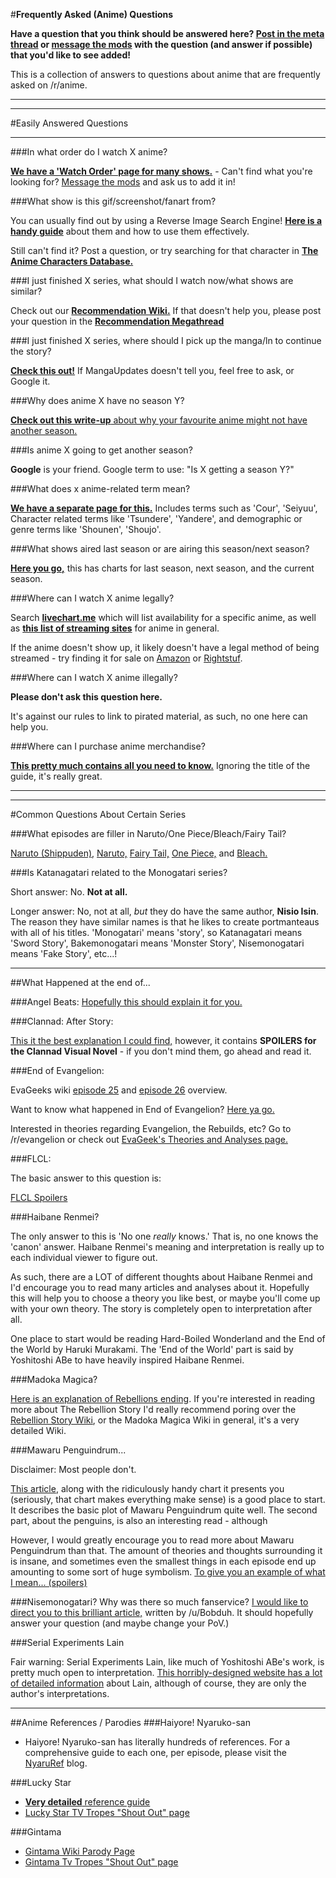 #**Frequently Asked (Anime) Questions**

**Have a question that you think should be answered here? [Post in the meta thread](https://www.reddit.com/r/anime/search?q=title%3A%22meta+thread%22+author%3AAnimeMod&restrict_sr=on&sort=new&t=year) or [message the mods](https://reddit.com/message/compose?to=/r/anime) with the question (and answer if possible) that you'd like to see added!**

This is a collection of answers to questions about anime that are frequently asked on /r/anime.

---
---

#Easily Answered Questions

---

###In what order do I watch X anime?

[**We have a 'Watch Order' page for many shows.**](http://www.reddit.com/r/anime/wiki/watch_order) - Can't find what you're looking for? [Message the mods](https://reddit.com/message/compose?to=/r/anime) and ask us to add it in!

###What show is this gif/screenshot/fanart from?

You can usually find out by using a Reverse Image Search Engine! [**Here is a handy guide**](http://www.reddit.com/r/anime/wiki/reverse_image_searching) about them and how to use them effectively. 

Still can't find it? Post a question, or try searching for that character in [**The Anime Characters Database.**](http://www.animecharactersdatabase.com/)

###I just finished X series, what should I watch now/what shows are similar?

Check out our [**Recommendation Wiki.**](http://www.reddit.com/r/anime/wiki/recommendations) If that doesn't help you, please post your question in the [**Recommendation Megathread**](http://www.reddit.com/r/anime/search?q=subreddit%3Aanime+author%3AAnimeMod+Recommendation+Tuesdays&restrict_sr=on&sort=new&t=week)

###I just finished X series, where should I pick up the manga/ln to continue the story?

[**Check this out!**](http://www.reddit.com/r/anime/comments/2koo7d/wondering_where_the_anime_leaves_off_compared_to/) If MangaUpdates doesn't tell you, feel free to ask, or Google it. 

###Why does anime X have no season Y?

[**Check out this write-up** about why your favourite anime might not have another season.](http://www.reddit.com/r/anime/wiki/reasons_for_seasons) 

###Is anime X going to get another season?

**Google** is your friend. Google term to use: "Is X getting a season Y?"

###What does x anime-related term mean?

[**We have a separate page for this.**](http://www.reddit.com/r/anime/wiki/anime_related_terms) Includes terms such as 'Cour', 'Seiyuu', Character related terms like 'Tsundere', 'Yandere', and demographic or genre terms like 'Shounen', 'Shoujo'.

###What shows aired last season or are airing this season/next season?

[**Here you go,**](http://anichart.net) this has charts for last season, next season, and the current season.

###Where can I watch X anime legally?

Search [**livechart.me**](https://www.livechart.me/search) which will list availability for a specific anime, as well as [**this list of streaming sites**](https://www.reddit.com//r/anime/wiki/legal_streams) for anime in general.

If the anime doesn't show up, it likely doesn't have a legal method of being streamed - try finding it for sale on [Amazon](https://www.amazon.com/anime-dvd-bluray/b/?node=2650364011) or [Rightstuf](https://www.rightstufanime.com/).

###Where can I watch X anime illegally?

**Please don't ask this question here.** 

It's against our rules to link to pirated material, as such, no one here can help you.

###Where can I purchase anime merchandise?

[**This pretty much contains all you need to know.**](http://buyfags.moe/Full_guide) Ignoring the title of the guide, it's really great.

---
---

#Common Questions About Certain Series

###What episodes are filler in Naruto/One Piece/Bleach/Fairy Tail?

[Naruto (Shippuden),](http://www.animefillerlist.com/shows/naruto-shippuden) [Naruto,](http://www.animefillerlist.com/shows/naruto) [Fairy Tail,](http://www.animefillerlist.com/shows/fairy-tail) [One Piece,](http://www.animefillerlist.com/shows/one-piece) and [Bleach.](http://www.animefillerlist.com/shows/bleach)

###Is Katanagatari related to the Monogatari series?

Short answer: No. **Not at all.** 

Longer answer: No, not at all, *but* they do have the same author, **Nisio Isin**. The reason they have similar names is that he likes to create portmanteaus with all of his titles. 'Monogatari' means 'story', so Katanagatari means 'Sword Story', Bakemonogatari means 'Monster Story', Nisemonogatari means 'Fake Story', etc...! 

---

##What Happened at the end of...

###Angel Beats: 
[Hopefully this should explain it for you.](http://anime.stackexchange.com/a/279)


###Clannad: After Story: 

[This it the best explanation I could find,](http://anime.stackexchange.com/a/258) however, it contains **SPOILERS for the Clannad Visual Novel** - if you don't mind them, go ahead and read it.


###End of Evangelion:

EvaGeeks wiki [episode 25](http://wiki.evageeks.org/Episode_25) and [episode 26](http://wiki.evageeks.org/Episode_26) overview.

Want to know what happened in End of Evangelion? [Here ya go.](http://www.reddit.com/r/evangelion/comments/1bi3a1/end_of_evangelion/c99qpcm) 
 
Interested in theories regarding Evangelion, the Rebuilds, etc? Go to /r/evangelion or check out [EvaGeek's Theories and Analyses page.](http://wiki.evageeks.org/Category:Theory_and_Analysis)

###FLCL:

The basic answer to this question is:

[FLCL Spoilers](/s "FLCL's main theme is coming-of-age. So basically, the whole series is full of metaphors for puberty and sexual awakening.")

###Haibane Renmei?

The only answer to this is 'No one *really* knows.' That is, no one knows the 'canon' answer. Haibane Renmei's meaning and interpretation is really up to each individual viewer to figure out. 

As such, there are a LOT of different thoughts about Haibane Renmei and I'd encourage you to read many articles and analyses about it. Hopefully this will help you to choose a theory you like best, or maybe you'll come up with your own theory. The story is completely open to interpretation after all.

One place to start would be reading Hard-Boiled Wonderland and the End of the World by Haruki Murakami. The 'End of the World' part is said by Yoshitoshi ABe to have heavily inspired Haibane Renmei.

###Madoka Magica?

[Here is an explanation of Rebellions ending](http://the-artifice.com/madoka-magica-movie-3-rebellion-2013-ending/). If you're interested in reading more about The Rebellion Story I'd really recommend poring over the [Rebellion Story Wiki](http://wiki.puella-magi.net/The_Rebellion_Story), or the Madoka Magica Wiki in general, it's a very detailed Wiki.

###Mawaru Penguindrum...

Disclaimer: Most people don't.

[This article](http://mahoutofu.wordpress.com/2013/04/15/analysis-deconstructing-mawaru-penguindrum-part-i-let-us-share-the-fruit-of-fate/), along with the ridiculously handy chart it presents you (seriously, that chart makes everything make sense) is a good place to start. It describes the basic plot of Mawaru Penguindrum quite well. The second part, about the penguins, is also an interesting read - although [](/s "supposedly the penguins were only added in to make it more accessible to the average viewer. AKA they're comic relief.")

However, I would greatly encourage you to read more about Mawaru Penguindrum than that. The amount of theories and thoughts surrounding it is insane, and sometimes even the smallest things in each episode end up amounting to some sort of huge symbolism. [To give you an example of what I mean... (spoilers)](http://behind-the.nihonreview.com/20111204/interpreting-the-concept-of-fate-through-mawaru-penguindrums-visual-landscape/)

###Nisemonogatari? 
Why was there so much fanservice? [I would like to direct you to this brilliant article,](http://wrongeverytime.com/2013/04/14/nisemonogatari-and-the-nature-of-fanservice/) written by /u/Bobduh. It should hopefully answer your question (and maybe change your PoV.)

###Serial Experiments Lain

Fair warning: Serial Experiments Lain, like much of Yoshitoshi ABe's work, is pretty much open to interpretation. [This horribly-designed website has a lot of detailed information](http://www.cjas.org/~leng/lain.htm) about Lain, although of course, they are only the author's interpretations.

---
##Anime References / Parodies
###Haiyore! Nyaruko-san

* Haiyore! Nyaruko-san has literally hundreds of references. For a comprehensive guide to each one, per episode, please visit the [NyaruRef](http://nyaruref.blogspot.co.uk/) blog.

###Lucky Star 

* [**Very detailed** reference guide](https://forums.animesuki.com/showthread.php?t=48654)
* [Lucky Star TV Tropes "Shout Out" page](https://tvtropes.org/pmwiki/pmwiki.php/ShoutOut/LuckyStar)

###Gintama

* [Gintama Wiki Parody Page](https://gintama.fandom.com/wiki/Parodies)
* [Gintama Tv Tropes "Shout Out" page](https://tvtropes.org/pmwiki/pmwiki.php/ShoutOut/Gintama)